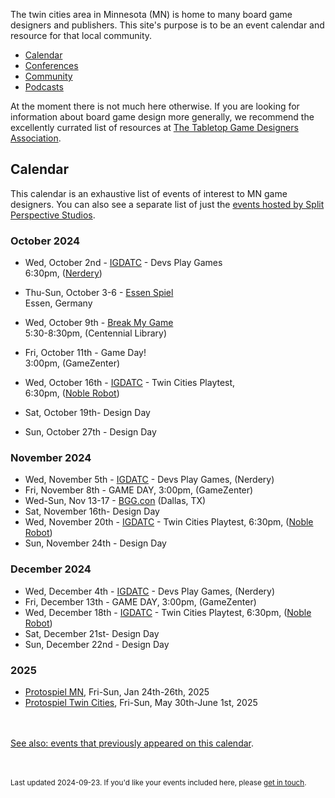The twin cities area in Minnesota (MN) is home to many board game designers and publishers. This site's purpose is to be an event calendar and resource for that local community.

- [Calendar](#calendar)
- [Conferences](conferences)
- [Community](community)
- [Podcasts](podcasts)

At the moment there is not much here otherwise. If you are looking for information about board game design more generally, we recommend the excellently currated list of resources at [The Tabletop Game Designers Association](https://www.ttgda.org/resources).


## Calendar

This calendar is an exhaustive list of events of interest to MN game designers. You can also see a separate list of just the [events hosted by Split Perspective Studios](split_perspective_studios).


### October 2024

- Wed, October 2nd - [IGDATC](https://igdatc.org/) - Devs Play Games<br />6:30pm, ([Nerdery](https://nerdery.com/))

- Thu-Sun, October 3-6 - [Essen Spiel](https://www.spiel-essen.de/en/)<br />Essen, Germany

- Wed, October 9th - [Break My Game](https://www.eventbrite.com/e/break-my-game-playtesting-twin-cities-mn-centennial-library-registration-975374420147)<br />5:30-8:30pm, (Centennial Library)

- Fri, October 11th - Game Day!<br />3:00pm, (GameZenter)

- Wed, October 16th - [IGDATC](https://igdatc.org/) - Twin Cities Playtest,<br />6:30pm, ([Noble Robot](https://noblerobot.com/))

- Sat, October 19th- Design Day

- Sun, October 27th - Design Day


### November 2024

- Wed, November 5th - [IGDATC](https://igdatc.org/) - Devs Play Games, (Nerdery)
- Fri, November 8th - GAME DAY, 3:00pm, (GameZenter)
- Wed-Sun, Nov 13-17 - [BGG.con](https://tabletop.events/conventions/bgg.con-2024) (Dallas, TX)
- Sat, November 16th- Design Day
- Wed, November 20th - [IGDATC](https://igdatc.org/) - Twin Cities Playtest, 6:30pm, ([Noble Robot](https://noblerobot.com/))
- Sun, November 24th - Design Day

### December 2024

- Wed, December 4th - [IGDATC](https://igdatc.org/) - Devs Play Games, (Nerdery)
- Fri, December 13th - GAME DAY, 3:00pm, (GameZenter)
- Wed, December 18th - [IGDATC](https://igdatc.org/) - Twin Cities Playtest, 6:30pm, ([Noble Robot](https://noblerobot.com/))
- Sat, December 21st- Design Day
- Sun, December 22nd - Design Day

### 2025

- [Protospiel MN](https://protospiel-mn.org), Fri-Sun, Jan 24th-26th, 2025
- [Protospiel Twin Cities](https://tabletop.events/conventions/protospiel-twin-cities-2025), Fri-Sun, May 30th-June 1st, 2025



<br /><br />[See also: events that previously appeared on this calendar](events).

<br /><br /><small>Last updated 2024-09-23. If you'd like your events included here, please [get in touch](about).</small>
